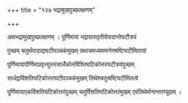+++
title = "१२७ भद्रामुखपुच्छलक्षणम्"

+++

अथभद्रामुखपुच्छलक्षणम् । पूर्णिमायां भद्रायास्तृतीयेपादान्तेघटीत्रयं

पुच्छम् चतुर्थपादाद्यघटीपञ्चकंमुखम् तथाचमध्यममानेनषष्टिघटीमितायां

पूर्णिमायांपौर्णिमाप्रवृत्त्युत्तरंसार्धैकोनविंश्तिघटिकोत्तरंघटीत्रयंपुच्छम्

सार्धद्वाविंशतिघटिकोत्तरघटीपञ्चकंमुखम् तिथेश्चतुःषष्टिघटीमितत्वे

पूर्णिमायाएकविंशतिघटिकोत्तरंपुच्छम् चतुर्विंशतिघटिकोत्तरंमुखम् एवंतिथेर्मानान्तरप्यूह्यम् ।
